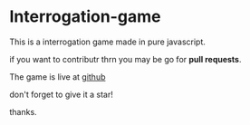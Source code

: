 # Interrogation-game
This is a interrogation game made in pure javascript.

if you want to contributr thrn you may be go for **pull requests**.

The game is live at [github](https://github.com/abhiprojectz/Interrogation-game)

don't forget to give it a star!

thanks.

